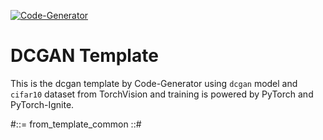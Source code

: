 [![Code-Generator](https://badgen.net/badge/Template%20by/Code-Generator/ee4c2c?labelColor=eaa700)](https://github.com/pytorch-ignite/code-generator)

# DCGAN Template

This is the dcgan template by Code-Generator using `dcgan` model and `cifar10` dataset from TorchVision and training is powered by PyTorch and PyTorch-Ignite.

#::= from_template_common ::#
